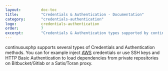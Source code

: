 ```yaml
---
layout:         doc-toc
title:          "Credentials & Authentication - Documentation"
category:       "credentials-authentication"
logo:           credentials-authentication
order:          7
excerpt:        "Credentials & Authentication types supported by continuousphp."
---
```

continuousphp supports several types of Credentials and Authentication methods.
You can for example inject [AWS](https://aws.amazon.com) credentials or use SSH keys
and HTTP Basic Authentication to load dependencies from private repositories on
Bitbucket/Gitlab or a Satis/Toran proxy.
